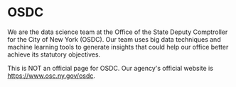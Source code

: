 # OSDC

We are the data science team at the Office of the State Deputy Comptroller for the City of New York (OSDC). Our team uses big data techniques and machine learning tools to generate insights that could help our office better achieve its statutory objectives.

This is NOT an official page for OSDC. Our agency's official website is https://www.osc.ny.gov/osdc.
